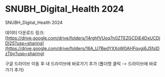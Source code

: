 # SNUBH_Digital_Health 2024
SNUBH_Digital_Health 2024

데이터 다운로드 링크:
[https://drive.google.com/drive/folders/14rghfVUoq7n0ZTEZGCDiE4DxUCDjDI25?usp=sharing](https://drive.google.com/drive/folders/16A_U7BedYXXoW0AHFqvgi6J5fslDzTby?usp=sharing)

구글 드라이브 이동 후 내 드라이브에 바로가기 추가
(폴더명 클릭 -> 드라이브에 바로가기 추가)
